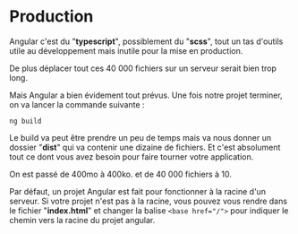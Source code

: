 # Production #

Angular c'est du "**typescript**", possiblement du "**scss**", tout un tas d'outils utile au développement mais inutile pour la mise en production.

De plus déplacer tout ces 40 000 fichiers sur un serveur serait bien trop long.

Mais Angular a bien évidement tout prévus. Une fois notre projet terminer, on va lancer la commande suivante :

```shell
ng build
```

Le build va peut être prendre un peu de temps mais va nous donner un dossier "**dist**" qui va contenir une dizaine de fichiers. Et c'est absolument tout ce dont vous avez besoin pour faire tourner votre application.

On est passé de 400mo à 400ko.
et de 40 000 fichiers à 10.

Par défaut, un projet Angular est fait pour fonctionner à la racine d'un serveur.
Si votre projet n'est pas à la racine, vous pouvez vous rendre dans le fichier "**index.html**" et changer la balise `<base href="/">` pour indiquer le chemin vers la racine du projet angular.
